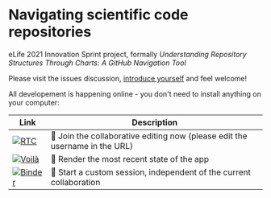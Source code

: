 # Navigating scientific code repositories

eLife 2021 Innovation Sprint project, formally *Understanding Repository Structures Through Charts: A GitHub Navigation Tool* 

Please visit the issues discussion, [introduce yourself](https://github.com/Innovation-Sprint-2021/navigating-scientific-code/issues/3) and feel welcome!

All developement is happening online - you don't need to install anything on your computer:

| Link  |   Description  |
|-------|----------------|
| [![RTC](https://img.shields.io/badge/Lab-collaborate-yellowgreen.svg)][RTC] | 👷 Join the collaborative editing now (please edit the username in the URL) |
| [![Voilà](https://img.shields.io/badge/Voil%C3%A0-preview-critical.svg)][voila] | 👀 Render the most recent state of the app |
| [![Binder](https://img.shields.io/badge/Binder-launch-blue.svg)][New binder] | 🚀 Start a custom session, independent of the current collaboration |

[Voila]: https://mybinder.org/v2/gh/Innovation-Sprint-2021/navigating-scientific-code/HEAD?urlpath=voila/render/Proof_of_concept.ipynb
[New binder]: https://mybinder.org/v2/gh/Innovation-Sprint-2021/navigating-scientific-code/HEAD?urlpath=lab/tree/Proof_of_concept.ipynb
<!-- the token has a limited lifetime , needs updating after starting a new session-->
[RTC]: https://hub.gke2.mybinder.org/user/innovation-spri-scientific-code-m4zg1uuz/lab/tree/Proof_of_concept.ipynb?token=v2qxiXSQQSq4VW_m9f19sg&username=yourusername
